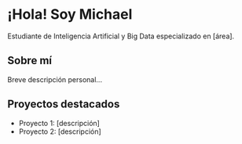 # ¡Hola! Soy Michael

Estudiante de Inteligencia Artificial y Big Data especializado en [área].

## Sobre mí
Breve descripción personal...

## Proyectos destacados 
- Proyecto 1: [descripción]
- Proyecto 2: [descripción]
